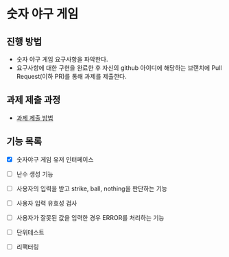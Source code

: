 # 숫자 야구 게임
## 진행 방법
* 숫자 야구 게임 요구사항을 파악한다.
* 요구사항에 대한 구현을 완료한 후 자신의 github 아이디에 해당하는 브랜치에 Pull Request(이하 PR)를 통해 과제를 제출한다.

## 과제 제출 과정
* [과제 제출 방법](https://github.com/next-step/nextstep-docs/tree/master/precourse)

## 기능 목록
- [X] 숫자야구 게임 유저 인터페이스
- [ ] 난수 생성 기능
- [ ] 사용자의 입력을 받고 strike, ball, nothing을 판단하는 기능
- [ ] 사용자 입력 유효성 검사
- [ ] 사용자가 잘못된 값을 입력한 경우 ERROR를 처리하는 기능
- [ ] 단위테스트
- [ ] 리팩터링


